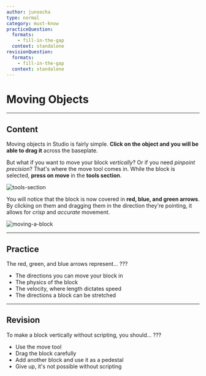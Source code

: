 ```yaml
---
author: junoocha
type: normal
category: must-know
practiceQuestion:
  formats:
    - fill-in-the-gap
  context: standalone
revisionQuestion:
  formats:
    - fill-in-the-gap
  context: standalone
---
```


# Moving Objects
---

## Content
Moving objects in Studio is fairly simple. **Click on the object and you will be able to drag it** across the baseplate. 

But what if you want to move your block *vertically*? Or if you need *pinpoint precision*? That's where the move tool comes in. While the block is selected, **press on move** in the **tools section**.

![tools-section](https://img.enkipro.com/06b34cd06872f0e1759b6db9d4de3bff.png)

You will notice that the block is now covered in **red, blue, and green arrows**. By clicking on them and dragging them in the direction they're pointing, it allows for *crisp* and *accurate* movement.

![moving-a-block](https://img.enkipro.com/ba2f2bee4712ff2a177bd866f8669448.png)

---

## Practice

The red, green, and blue arrows represent... ???

- The directions you can move your block in
- The physics of the block
- The velocity, where length dictates speed
- The directions a block can be stretched

---

## Revision

To make a block vertically without scripting, you should... ???

- Use the move tool
- Drag the block carefully
- Add another block and use it as a pedestal
- Give up, it's not possible without scripting